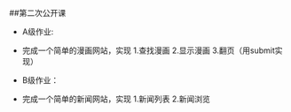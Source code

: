 ##第二次公开课

* A级作业:

+ 完成一个简单的漫画网站，实现
1.查找漫画
2.显示漫画
3.翻页（用submit实现）

* B级作业：

+ 完成一个简单的新闻网站，实现
1.新闻列表
2.新闻浏览